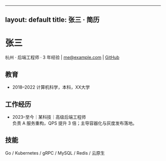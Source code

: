 
---
layout: default
title: 张三 · 简历
---

# 张三
<p>杭州 · 后端工程师 · 3 年经验 | <a href="mailto:me@example.com">me@example.com</a> | <a href="https://github.com/yourname">GitHub</a></p>

## 教育
- 2018–2022 计算机科学，本科，XX大学

## 工作经历
- 2023–至今｜某科技｜高级后端工程师  
  负责 A 服务重构，QPS 提升 3 倍；主导容器化与灰度发布落地。

## 技能
Go / Kubernetes / gRPC / MySQL / Redis / 云原生
